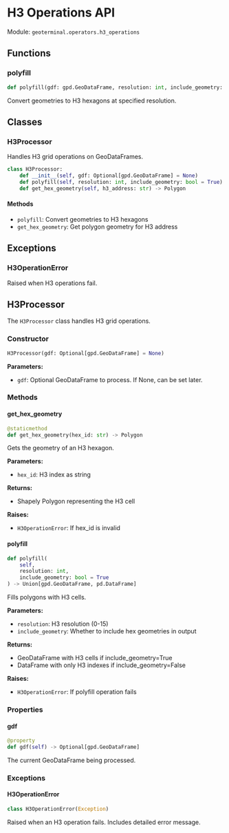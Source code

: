 # H3 Operations API

Module: `geoterminal.operators.h3_operations`

## Functions

### polyfill

```python
def polyfill(gdf: gpd.GeoDataFrame, resolution: int, include_geometry: bool = True) -> gpd.GeoDataFrame
```

Convert geometries to H3 hexagons at specified resolution.

## Classes

### H3Processor

Handles H3 grid operations on GeoDataFrames.

```python
class H3Processor:
    def __init__(self, gdf: Optional[gpd.GeoDataFrame] = None)
    def polyfill(self, resolution: int, include_geometry: bool = True) -> gpd.GeoDataFrame
    def get_hex_geometry(self, h3_address: str) -> Polygon
```

#### Methods

- `polyfill`: Convert geometries to H3 hexagons
- `get_hex_geometry`: Get polygon geometry for H3 address

## Exceptions

### H3OperationError

Raised when H3 operations fail.

## H3Processor

The `H3Processor` class handles H3 grid operations.

### Constructor

```python
H3Processor(gdf: Optional[gpd.GeoDataFrame] = None)
```

**Parameters:**

- `gdf`: Optional GeoDataFrame to process. If None, can be set later.

### Methods

#### get_hex_geometry

```python
@staticmethod
def get_hex_geometry(hex_id: str) -> Polygon
```

Gets the geometry of an H3 hexagon.

**Parameters:**

- `hex_id`: H3 index as string

**Returns:**

- Shapely Polygon representing the H3 cell

**Raises:**

- `H3OperationError`: If hex_id is invalid

#### polyfill

```python
def polyfill(
    self,
    resolution: int,
    include_geometry: bool = True
) -> Union[gpd.GeoDataFrame, pd.DataFrame]
```

Fills polygons with H3 cells.

**Parameters:**

- `resolution`: H3 resolution (0-15)
- `include_geometry`: Whether to include hex geometries in output

**Returns:**

- GeoDataFrame with H3 cells if include_geometry=True
- DataFrame with only H3 indexes if include_geometry=False

**Raises:**
- `H3OperationError`: If polyfill operation fails

### Properties

#### gdf

```python
@property
def gdf(self) -> Optional[gpd.GeoDataFrame]
```

The current GeoDataFrame being processed.

### Exceptions

#### H3OperationError

```python
class H3OperationError(Exception)
```

Raised when an H3 operation fails. Includes detailed error message.
